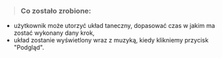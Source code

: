 > ### Co zostało zrobione:

 * użytkownik może utorzyć układ taneczny, dopasować czas w jakim ma zostać wykonany dany krok,
 * układ zostanie wyświetlony wraz z muzyką, kiedy klikniemy przycisk "Podgląd".
 
